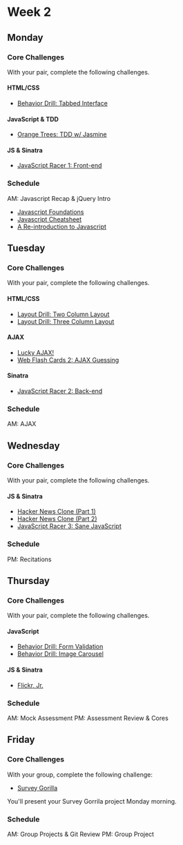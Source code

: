 # Week 2

## Monday

### Core Challenges
With your pair, complete the following challenges.

#### HTML/CSS
- [Behavior Drill: Tabbed Interface](../../../behavior-drill-tabbed-interface-challenge)

#### JavaScript & TDD
- [Orange Trees: TDD w/ Jasmine](../../../orange-jasmine-challenge)

#### JS & Sinatra
- [JavaScript Racer 1: Front-end](../../../javascript-racer-1-front-end-challenge)

### Schedule
AM: Javascript Recap & jQuery Intro
- [Javascript Foundations](http://teamtreehouse.com/library/javascript-foundations)
- [Javascript Cheatsheet](http://wps.aw.com/wps/media/objects/2234/2287950/javascript_refererence.pdf)
- [A Re-introduction to Javascript](https://developer.mozilla.org/en-US/docs/Web/JavaScript/A_re-introduction_to_JavaScript)

## Tuesday

### Core Challenges
With your pair, complete the following challenges.

#### HTML/CSS
- [Layout Drill: Two Column Layout](../../../layout-drill-two-column-layout-challenge)
- [Layout Drill: Three Column Layout](../../../layout-drill-three-column-layout-challenge)

#### AJAX
- [Lucky AJAX!](../../../lucky-ajax-challenge)
- [Web Flash Cards 2: AJAX Guessing](../../../web-flash-cards-2-ajax-guessing-challenge)

#### Sinatra
- [JavaScript Racer 2: Back-end](../../../javascript-racer-2-back-end-challenge)

### Schedule
AM: AJAX


## Wednesday

### Core Challenges
With your pair, complete the following challenges.

#### JS & Sinatra
- [Hacker News Clone (Part 1)](../../../hacker-news-clone-part-1-challenge)
- [Hacker News Clone (Part 2)](../../../hacker-news-clone-part-2-challenge)
- [JavaScript Racer 3: Sane JavaScript](../../../javascript-racer-3-sane-javascript-challenge)

### Schedule
PM: Recitations

## Thursday

### Core Challenges
With your pair, complete the following challenges.

#### JavaScript
- [Behavior Drill: Form Validation](../../../behavior-drill-form-validation-challenge)
- [Behavior Drill: Image Carousel](../../../behavior-drill-image-carousel-challenge)

#### JS & Sinatra
- [Flickr, Jr.](../../../flickr-jr-challenge)

### Schedule
AM: Mock Assessment
PM: Assessment Review & Cores


## Friday

### Core Challenges
With your group, complete the following challenge:

- [Survey Gorilla](../../../survey-gorilla-challenge)

You'll present your Survey Gorrila project Monday morning.

### Schedule
AM: Group Projects & Git Review
PM: Group Project
